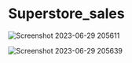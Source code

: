 # Superstore_sales
![Screenshot 2023-06-29 205611](https://github.com/ankitdhal/Superstore_sales/assets/69661866/0691331c-d499-4b4f-8059-2841b1696447)

![Screenshot 2023-06-29 205639](https://github.com/ankitdhal/Superstore_sales/assets/69661866/620ae8cd-f563-47e6-8145-2eab8b092e01)
